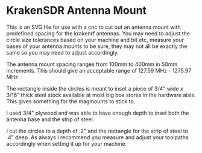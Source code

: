# KrakenSDR Antenna Mount
This is an SVG file for use with a cnc to cut out an antenna mount with predefined spacing for the krakenrf antennas. You may need to adjust the circle size tolerances based on your machine and bit etc, measure your bases of your antenna mounts to be sure, they may not all be exactly the same so you may need to adjust accordingly.

The antenna mount spacing ranges from 100mm to 400mm in 50mm increments. This should give an acceptable range of 127.59 MHz - 1275.97 MHz

The rectangle inside the circles is meant to inset a piece of 3/4" wide x 3/16" thick steel stock available at most big box stores in the hardware aisle. This gives something for the magmounts to stick to. 

I used 3/4" plywood and was able to have enough depth to inset both the antenna base and the strip of steel.

I cut the circles to a depth of .2" and the rectangle for the strip of steel to .4" deep. As always I recommend you measure and adjust your toolpaths accordingly when setting it up for your machine.
